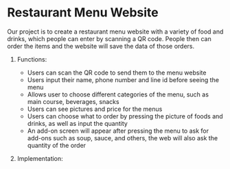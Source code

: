# Restaurant Menu Website

Our project is to create a restaurant menu website with a variety of food and drinks, which people can enter by scanning a QR code. People then can order the items and the website will save the data of those orders.

1. Functions:
   - Users can scan the QR code to send them to the menu website
   - Users input their name, phone number and line id before seeing the menu
   - Allows user to choose different categories of the menu, such as main course, beverages, snacks
   - Users can see pictures and price for the menus
   - Users can choose what to order by pressing the picture of foods and drinks, as well as input the quantity
   - An add-on screen will appear after pressing the menu to ask for add-ons such as soup, sauce, and others, the web will also ask the quantity of the order

2. Implementation:
